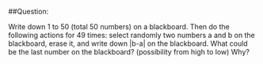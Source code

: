 ##Question:

Write down 1 to 50 (total 50 numbers) on a blackboard. Then do the following actions for 49 times: select randomly two
numbers a and b on the blackboard, erase it, and write down |b-a| on the blackboard.
What could be the last number on the blackboard? (possibility from high to low) Why?
